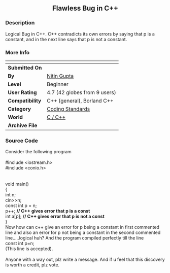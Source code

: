 ﻿<div align="center">

## Flawless Bug in C\+\+


</div>

### Description

Logical Bug in C++. C++ contradicts its own errors by saying that p is a constant, and in the next line says that p is not a constant.
 
### More Info
 


<span>             |<span>
---                |---
**Submitted On**   |
**By**             |[Nitin Gupta](https://github.com/Planet-Source-Code/PSCIndex/blob/master/ByAuthor/nitin-gupta.md)
**Level**          |Beginner
**User Rating**    |4.7 (42 globes from 9 users)
**Compatibility**  |C\+\+ \(general\), Borland C\+\+
**Category**       |[Coding Standards](https://github.com/Planet-Source-Code/PSCIndex/blob/master/ByCategory/coding-standards__3-32.md)
**World**          |[C / C\+\+](https://github.com/Planet-Source-Code/PSCIndex/blob/master/ByWorld/c-c.md)
**Archive File**   |[](https://github.com/Planet-Source-Code/nitin-gupta-flawless-bug-in-c__3-1636/archive/master.zip)





### Source Code

Consider the following program
<BR><BR>
#include <iostream.h><BR>
#include <conio.h><BR>
<BR><BR>
void main()<BR>
{<BR>
 int n;<BR>
 cin>>n;<BR>
 const int p = n;<BR>
 p++;  <B>// C++ gives error that p is a const</B><BR>
 int a[p]; <B>// C++ gives error that p is not a const</B><BR>
}<BR>
Now how can c++ give an error for p being a constant in first commented line and also an error for p not being a constant in the second commented line.....logical huh? And the program compiled perfectly till the line<BR>
  const int p=n;<BR>
(This line is accepted).<BR><BR>
Anyone with a way out, plz write a message. And if u feel that this discovery is worth a credit, plz vote.

